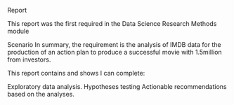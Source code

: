 Report

This report was the first required in the Data Science Research Methods module

Scenario
In summary, the requirement is the analysis of IMDB data for the production of an action plan to produce a successful movie with 1.5million from investors.

This report contains and shows I can complete:

Exploratory data analysis.
Hypotheses testing
Actionable recommendations based on the analyses.
